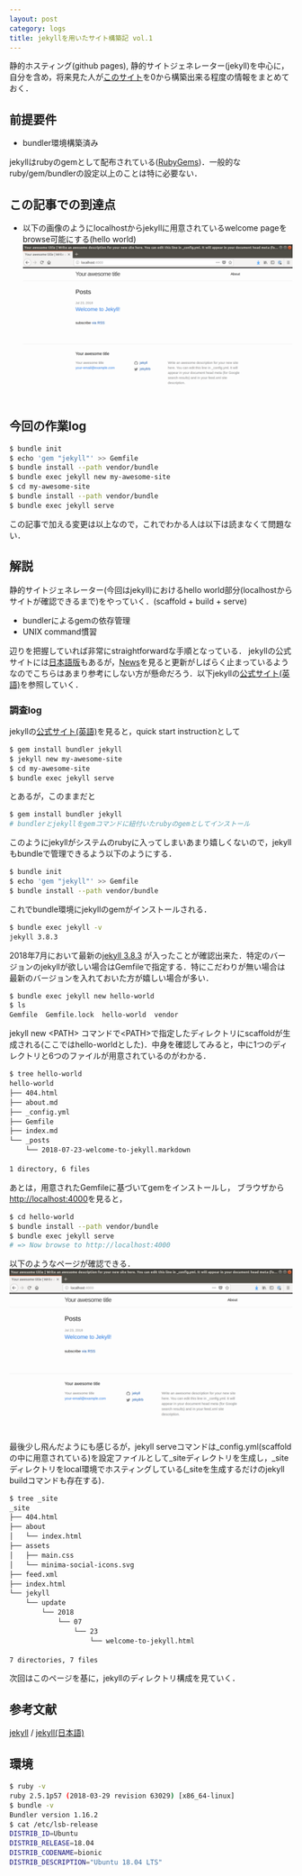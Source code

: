 ```yaml
---
layout: post
category: logs
title: jekyllを用いたサイト構築記 vol.1
---
```

<!-- local環境構築(ruby/bundler/gems),  -->
静的ホスティング(github pages), 
静的サイトジェネレーター(jekyll)を中心に，
自分を含め，将来見た人が[このサイト]({{site.url}})を0から構築出来る程度の情報をまとめておく．

## 前提要件
- bundler環境構築済み

jekyllはrubyのgemとして配布されている([RubyGems](https://rubygems.org/gems/jekyll))．一般的なruby/gem/bundlerの設定以上のことは特に必要ない．

## この記事での到達点
- 以下の画像のようにlocalhostからjekyllに用意されているwelcome pageをbrowse可能にする(hello world)
![hello world](/hello.png)

## 今回の作業log
```bash
$ bundle init
$ echo 'gem "jekyll"' >> Gemfile
$ bundle install --path vendor/bundle
$ bundle exec jekyll new my-awesome-site
$ cd my-awesome-site
$ bundle install --path vendor/bundle
$ bundle exec jekyll serve
```
この記事で加える変更は以上なので，これでわかる人は以下は読まなくて問題ない．

## 解説
静的サイトジェネレーター(今回はjekyll)におけるhello world部分(localhostからサイトが確認できるまで)をやっていく．(scaffold + build + serve)

- bundlerによるgemの依存管理
- UNIX command慣習

辺りを把握していれば非常にstraightforwardな手順となっている．
jekyllの公式サイトには[日本語版](http://jekyllrb-ja.github.io/)もあるが，[News](http://jekyllrb-ja.github.io/news/)を見ると更新がしばらく止まっているようなのでこちらはあまり参考にしない方が懸命だろう．以下jekyllの[公式サイト(英語)](https://jekyllrb.com/)を参照していく．

### 調査log

jekyllの[公式サイト(英語)](https://jekyllrb.com/)を見ると，quick start instructionとして 
```bash 
$ gem install bundler jekyll 
$ jekyll new my-awesome-site 
$ cd my-awesome-site 
$ bundle exec jekyll serve 
``` 

とあるが，このままだと

```bash
$ gem install bundler jekyll
# bundlerとjekyllをgemコマンドに紐付いたrubyのgemとしてインストール
```
このようにjekyllがシステムのrubyに入ってしまいあまり嬉しくないので，jekyllもbundleで管理できるよう以下のようにする．
```bash
$ bundle init
$ echo 'gem "jekyll"' >> Gemfile
$ bundle install --path vendor/bundle
```
これでbundle環境にjekyllのgemがインストールされる．
```bash
$ bundle exec jekyll -v
jekyll 3.8.3
```
2018年7月において最新の[jekyll 3.8.3](https://github.com/jekyll/jekyll/releases/tag/v3.8.3)
が入ったことが確認出来た．特定のバージョンのjekyllが欲しい場合はGemfileで指定する．特にこだわりが無い場合は最新のバージョンを入れておいた方が嬉しい場合が多い．

```bash
$ bundle exec jekyll new hello-world 
$ ls
Gemfile  Gemfile.lock  hello-world  vendor
```
jekyll new \<PATH\> コマンドで\<PATH\>で指定したディレクトリにscaffoldが生成される(ここではhello-worldとした)．中身を確認してみると，中に1つのディレクトリと6つのファイルが用意されているのがわかる．
```bash
$ tree hello-world
hello-world
├── 404.html
├── about.md
├── _config.yml
├── Gemfile
├── index.md
└── _posts
    └── 2018-07-23-welcome-to-jekyll.markdown

1 directory, 6 files

```
あとは，用意されたGemfileに基づいてgemをインストールし，
ブラウザから[http://localhost:4000](http://localhost:4000)を見ると，


```bash
$ cd hello-world
$ bundle install --path vendor/bundle
$ bundle exec jekyll serve 
# => Now browse to http://localhost:4000
```
以下のようなページが確認できる．![hello world](/hello.png)

最後少し飛んだようにも感じるが，jekyll serveコマンドは_config.yml(scaffoldの中に用意されている)を設定ファイルとして_siteディレクトリを生成し，_siteディレクトリをlocal環境でホスティングしている(_siteを生成するだけのjekyll buildコマンドも存在する)．
```bash
$ tree _site
_site
├── 404.html
├── about
│   └── index.html
├── assets
│   ├── main.css
│   └── minima-social-icons.svg
├── feed.xml
├── index.html
└── jekyll
    └── update
        └── 2018
            └── 07
                └── 23
                    └── welcome-to-jekyll.html

7 directories, 7 files
```
次回はこのページを基に，jekyllのディレクトリ構成を見ていく．


## 参考文献
[jekyll](https://jekyllrb.com/) /
[jekyll(日本語)](http://jekyllrb-ja.github.io/)

## 環境
```bash
$ ruby -v
ruby 2.5.1p57 (2018-03-29 revision 63029) [x86_64-linux]
$ bundle -v
Bundler version 1.16.2
$ cat /etc/lsb-release 
DISTRIB_ID=Ubuntu
DISTRIB_RELEASE=18.04
DISTRIB_CODENAME=bionic
DISTRIB_DESCRIPTION="Ubuntu 18.04 LTS"

```